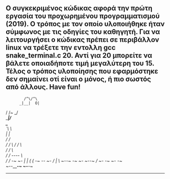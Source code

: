 Ο συγκεκριμένος κώδικας αφορά την πρώτη εργασία του προχωρημένου προγραμματισμού (2019).
Ο τρόπος με τον οποίο υλοποιήθηκε ήταν σύμφωνος με τις οδηγίες του καθηγητή.
Για να λειτουργήσει ο κώδικας πρέπει σε περιβάλλον linux να τρέξετε την εντολλη gcc snake_terminal.c 20.
Αντί για 20 μπορείτε να βάλετε οποιαδήποτε τιμή μεγαλύτερη του 15.
Τέλος ο τρόπος υλοποίησης που εφαρμόστηκε δεν σημαίνει οτί είναι ο μόνος, ή πιο σωστός από άλλους.
Have fun!
-----------------------------------------------
            /^\/^\
          _|__|  O|
 \/     /~     \_/ \
  \____|__________/  \
         \_______      \
                 `\     \                 \
                   |     |                  \
                  /      /                    \
                 /     /                       \\
               /      /                         \ \
              /     /                            \  \
            /     /             _----_            \   \
           /     /           _-~      ~-_         |   |
          (      (        _-~    _--_    ~-_     _/   |
           \      ~-____-~    _-~    ~-_    ~-_-~    /
             ~-_           _-~          ~-_       _-~   
                ~--______-~                ~-___-~

------------------------------------------------

